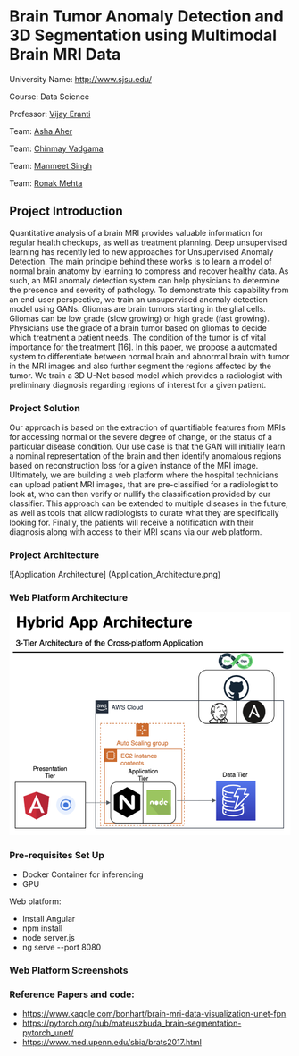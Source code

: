 # Brain Tumor Anomaly Detection and 3D Segmentation using Multimodal Brain MRI Data

University Name: http://www.sjsu.edu/

Course: Data Science

Professor: [Vijay Eranti](https://www.linkedin.com/in/vijay-eranti-6a6485/)

Team: [Asha Aher](https://www.linkedin.com/in/asha-aher)

Team: [Chinmay Vadgama](https://www.linkedin.com/in/chinmayvadgama/)

Team: [Manmeet Singh](https://www.linkedin.com/in/msingh16/)

Team: [Ronak Mehta](https://www.linkedin.com/in/ronakmehta21/)


## Project Introduction

Quantitative analysis of a brain MRI provides valuable information for regular health checkups, as well as treatment planning. Deep unsupervised learning has recently led to new approaches for Unsupervised Anomaly Detection. The main principle behind these works is to learn a model of normal brain anatomy by learning to compress and recover healthy data. As such, an MRI anomaly detection system can help physicians to determine the presence and severity of pathology. To demonstrate this capability from an end-user perspective, we train an unsupervised anomaly detection model using GANs.
Gliomas are brain tumors starting in the glial cells. Gliomas can be low grade (slow growing) or high grade (fast growing). Physicians use the grade of a brain tumor based on gliomas to decide which treatment a patient needs. The condition of the tumor is of vital importance for the treatment [16]. In this paper, we propose a automated system to differentiate between normal brain and abnormal brain with tumor in the MRI images and also further segment the regions affected by the tumor. We train a 3D U-Net based model which provides a radiologist with preliminary diagnosis regarding regions of interest for a given patient.

### Project Solution 
Our approach is based on the extraction of quantifiable features from MRIs for accessing normal or the severe degree of change, or the status of a particular disease condition. Our use case is that the GAN will initially learn a nominal representation of the brain and then identify anomalous regions based on reconstruction loss for a given instance of the MRI image. Ultimately, we are building a web platform where the hospital technicians can upload patient MRI images, that are pre-classified for a radiologist to look at, who can then verify or nullify the classification provided by our classifier. This approach can be extended to multiple diseases in the future, as well as tools that allow radiologists to curate what they are specifically looking for. Finally, the patients will receive a notification with their diagnosis along with access to their MRI scans via our web platform.

### Project Architecture 
![Application Architecture] (Application_Architecture.png)

### Web Platform Architecture 
![Web Architecture](Web_Architecure.png)


### Pre-requisites Set Up
* Docker Container for inferencing
* GPU

Web platform: 
* Install Angular 
* npm install
* node server.js
* ng serve --port 8080

### Web Platform Screenshots






### Reference Papers and code:
* https://www.kaggle.com/bonhart/brain-mri-data-visualization-unet-fpn
* https://pytorch.org/hub/mateuszbuda_brain-segmentation-pytorch_unet/
* https://www.med.upenn.edu/sbia/brats2017.html


